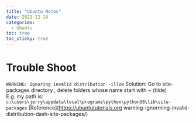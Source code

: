 ```yaml
---
title: "Ubuntu Notes"
date: 2021-12-19
categories:
  - Ubuntu
toc: true
toc_sticky: true
---
```


# Trouble Shoot

``WARNING: Ignoring invalid distribution -illow``
Solution: Go to site-packages directory , delete folders whose name start with ~ (tilde)  
E.g. my path is: ``c:\users\jerry\appdata\local\programs\python\python38\lib\site-packages``
[Reference](https://ubuntututorials.org warning-ignorming-invalid-distribution-dash-site-packages/)